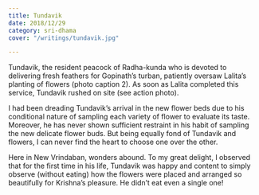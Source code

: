 ```yaml
---
title: Tundavik
date: 2018/12/29
category: sri-dhama
cover: "/writings/tundavik.jpg"

---
```

Tundavik, the resident peacock of Radha-kunda who is devoted to delivering fresh feathers for Gopinath’s turban, patiently oversaw Lalita’s planting of flowers (photo caption 2). As soon as Lalita completed this service, Tundavik rushed on site (see action photo).

I had been dreading Tundavik’s arrival in the new flower beds due to his conditional nature of sampling each variety of flower to evaluate its taste. Moreover, he has never shown sufficient restraint in his habit of sampling the new delicate flower buds. But being equally fond of Tundavik and flowers, I can never find the heart to choose one over the other.

Here in New Vrindaban, wonders abound. To my great delight, I observed that for the first time in his life, Tundavik was happy and content to simply observe (without eating) how the flowers were placed and arranged so beautifully for Krishna’s pleasure. He didn’t eat even a single one!